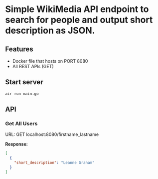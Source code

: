 # Simple WikiMedia API endpoint to search for people and output short description as JSON.

## Features

- Docker file that hosts on PORT 8080
- All REST APIs (GET)

## Start server

```bash
air run main.go
```

## API

### Get All Users

URL: GET localhost:8080/firstname_lastname

**Response:**

```json
[
  {
    "short_description": "Leanne Graham"
  }
]
```

